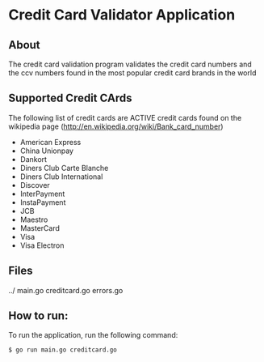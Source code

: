 # Credit Card Validator Application

## About
The credit card validation program validates the credit card numbers and the
ccv numbers found in the most popular credit card brands in the world

## Supported Credit CArds
The following list of credit cards are ACTIVE credit cards found on the wikipedia page (http://en.wikipedia.org/wiki/Bank_card_number)

  - American Express
  - China Unionpay
  - Dankort
  - Diners Club Carte Blanche
  - Diners Club International
  - Discover
  - InterPayment
  - InstaPayment
  - JCB
  - Maestro
  - MasterCard
  - Visa
  - Visa Electron
    
## Files
../
    main.go
    creditcard.go
    errors.go

## How to run:
To run the application, run the following command:

```sh
$ go run main.go creditcard.go
```
